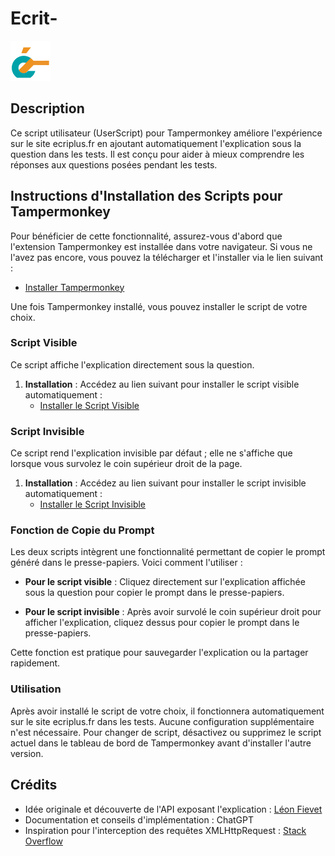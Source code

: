 # Ecrit-

![Logo](https://raw.githubusercontent.com/Pilgrimeru/ecrit-/main/ecritmoins.png)

## Description

Ce script utilisateur (UserScript) pour Tampermonkey améliore l'expérience sur le site ecriplus.fr en ajoutant automatiquement l'explication sous la question dans les tests. Il est conçu pour aider à mieux comprendre les réponses aux questions posées pendant les tests.

## Instructions d'Installation des Scripts pour Tampermonkey

Pour bénéficier de cette fonctionnalité, assurez-vous d'abord que l'extension Tampermonkey est installée dans votre navigateur. Si vous ne l'avez pas encore, vous pouvez la télécharger et l'installer via le lien suivant :

- [Installer Tampermonkey](https://www.tampermonkey.net/)

Une fois Tampermonkey installé, vous pouvez installer le script de votre choix.

### Script Visible

Ce script affiche l'explication directement sous la question.

1. **Installation** : Accédez au lien suivant pour installer le script visible automatiquement :
   - [Installer le Script Visible](https://raw.githubusercontent.com/Pilgrimeru/ecrit-/main/visible/script.user.js)

### Script Invisible

Ce script rend l'explication invisible par défaut ; elle ne s'affiche que lorsque vous survolez le coin supérieur droit de la page.

1. **Installation** : Accédez au lien suivant pour installer le script invisible automatiquement :
   - [Installer le Script Invisible](https://raw.githubusercontent.com/Pilgrimeru/ecrit-/main/invisible/script.user.js)

### Fonction de Copie du Prompt

Les deux scripts intègrent une fonctionnalité permettant de copier le prompt généré dans le presse-papiers. Voici comment l'utiliser :

- **Pour le script visible** : Cliquez directement sur l'explication affichée sous la question pour copier le prompt dans le presse-papiers.

- **Pour le script invisible** : Après avoir survolé le coin supérieur droit pour afficher l'explication, cliquez dessus pour copier le prompt dans le presse-papiers.

Cette fonction est pratique pour sauvegarder l'explication ou la partager rapidement.

### Utilisation

Après avoir installé le script de votre choix, il fonctionnera automatiquement sur le site ecriplus.fr dans les tests. Aucune configuration supplémentaire n'est nécessaire. Pour changer de script, désactivez ou supprimez le script actuel dans le tableau de bord de Tampermonkey avant d'installer l'autre version.

## Crédits

- Idée originale et découverte de l'API exposant l'explication : [Léon Fievet](https://github.com/Pixnop/)
- Documentation et conseils d'implémentation : ChatGPT
- Inspiration pour l'interception des requêtes XMLHttpRequest : [Stack Overflow](https://stackoverflow.com/questions/629671/how-can-i-intercept-xmlhttprequests-from-a-greasemonkey-script)
